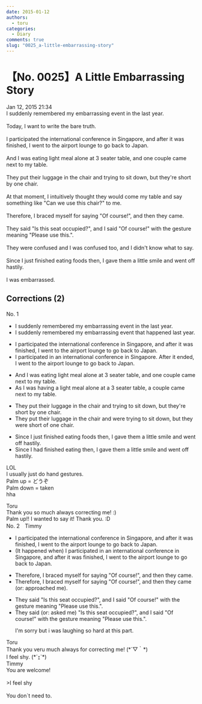```yaml
---
date: 2015-01-12
authors:
  - toru
categories:
  - Diary
comments: true
slug: "0025_a-little-embarrassing-story"
---
```


# 【No. 0025】A Little Embarrassing Story
<div class="date">Jan 12, 2015 21:34</div>
<div id="post"><div id="body_show_ori">
I suddenly remembered my embarrassing event in the last year.<br/><br/>Today, I want to write the bare truth.<br/><br/>I participated the international conference in Singapore, and after it was finished, I went to the airport lounge to go back to Japan.<br/><br/>And I was eating light meal alone at 3 seater table, and one couple came next to my table.<br/><br/>They put their luggage in the chair and trying to sit down, but they're short by one chair.<br/><br/>At that moment, I intuitively thought they would come my table and say something like "Can we use this chair?" to me.<br/><br/>Therefore, I braced myself for saying "Of course!", and then they came.<br/><br/>They said "Is this seat occupied?", and I said "Of course!" with the gesture meaning "Please use this.".<br/><br/>They were confused and I was confused too, and I didn't know what to say.<br/><br/>Since I just finished eating foods then, I gave them a little smile and went off hastily.<br/><br/>I was embarrassed.
</div></div>

<!-- more -->


## Corrections (2)
<div id="block"><div class="first_name"> No. 1　<span class="just_name"></span></div><div id="block2">
<ul class="correction_field">
<li class="incorrect">I suddenly remembered my embarrassing event in the last year.</li>
<li class="corrected correct">
I suddenly remembered my embarrassing event <span class="f_blue">that happened</span> last year.
</li>
</ul>
<ul class="correction_field">
<li class="incorrect">I participated the international conference in Singapore, and after it was finished, I went to the airport lounge to go back to Japan.</li>
<li class="corrected correct">
I participated <span class="f_blue">in an</span> international conference in Singapore<span class="f_blue">. After it ended</span>, I went to the airport lounge to go back to Japan.
</li>
</ul>
<ul class="correction_field">
<li class="incorrect">And I was eating light meal alone at 3 seater table, and one couple came next to my table.</li>
<li class="corrected correct">
As I was<span class="f_blue"> having a </span> light meal alone at <span class="f_blue">a</span> 3 seater table, a couple came next to my table.
</li>
</ul>
<ul class="correction_field">
<li class="incorrect">They put their luggage in the chair and trying to sit down, but they're short by one chair.</li>
<li class="corrected correct">
They put their luggage in the chair and were trying to sit down, but they were short of one chair.
</li>
</ul>
<ul class="correction_field">
<li class="incorrect">Since I just finished eating foods then, I gave them a little smile and went off hastily.</li>
<li class="corrected correct">
Since I had finished eating then, I gave them a little smile and went off hastily.
</li>
</ul>
<p class="comment_small">
 LOL
 <br/>
 I usually just do hand gestures.
 <br/>
 Palm up = どうぞ
 <br/>
 Palm down = taken
 <br/>
 hha
</p>

</div><div class="name"><span class="just_name">Toru</span><br>
Thank you so much always correcting me! :)<br/>Palm up!! I wanted to say it! Thank you. :D
</div>
</div>
<div id="block"><div class="first_name"> No. 2　<span class="just_name">Timmy</span></div><div id="block2">
<ul class="correction_field">
<li class="incorrect">I participated the international conference in Singapore, and after it was finished, I went to the airport lounge to go back to Japan.</li>
<li class="corrected correct">
(It happened when) I participated in an international conference in Singapore, and after it was finished, I went to the airport lounge to go back to Japan.
</li>
</ul>
<ul class="correction_field">
<li class="incorrect">Therefore, I braced myself for saying "Of course!", and then they came.</li>
<li class="corrected correct">
Therefore, I braced myself for saying "Of course!", and then they came (or: approached me).
</li>
</ul>
<ul class="correction_field">
<li class="incorrect">They said "Is this seat occupied?", and I said "Of course!" with the gesture meaning "Please use this.".</li>
<li class="corrected correct">
They said (or: asked me) "Is this seat occupied?", and I said "Of course!" with the gesture meaning "Please use this.".
<p class="correction_comment">I'm sorry but i was laughing so hard at this part.</p>
</li>
</ul>
</div><div class="name"><span class="just_name">Toru</span><br>
Thank you veru much always for correcting me! (*´▽｀*)<br/>I feel shy. (*´ｪ`*)
</div>
<div class="name"><span class="just_name">Timmy</span><br>
You are welcome!<br/><br/>&gt;I feel shy<br/><br/>You don`t need to.
</div>
</div>
